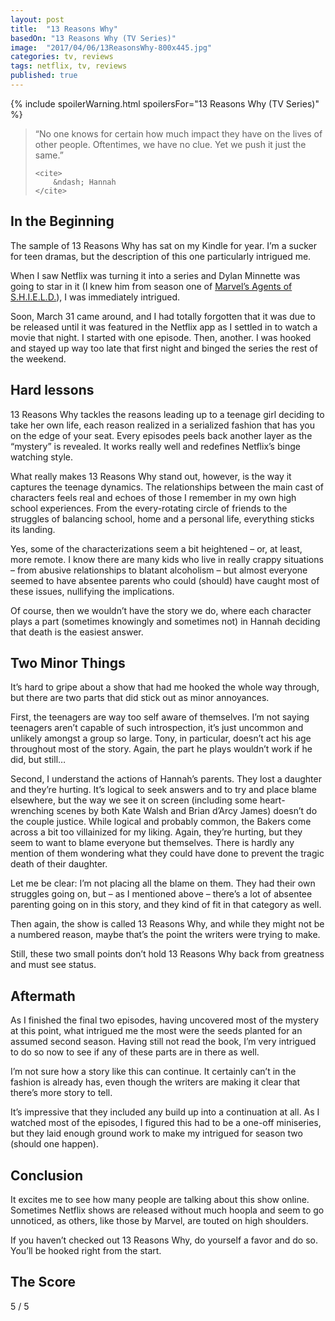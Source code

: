 ```yaml
---
layout: post
title:  "13 Reasons Why"
basedOn: "13 Reasons Why (TV Series)"
image:  "2017/04/06/13ReasonsWhy-800x445.jpg"
categories: tv, reviews
tags: netflix, tv, reviews
published: true
---
```


{% include spoilerWarning.html spoilersFor="13 Reasons Why (TV Series)" %}

<blockquote>
    <p>
        &ldquo;No one knows for certain how much impact they have on the lives of other people. Oftentimes, we have no clue. Yet we push it just the same.&rdquo;
    </p>

    <cite>
        &ndash; Hannah
    </cite>
</blockquote>

## In the Beginning

The sample of 13 Reasons Why has sat on my Kindle for year. I&rsquo;m a sucker for teen dramas, but the description
of this one particularly intrigued me.

When I saw Netflix was turning it into a series and Dylan Minnette was going to star in it (I knew him from season
one of <a href="http://www.imdb.com/title/tt3997456/?ref_=nm_flmg_act_7" target="_blank">Marvel&rsquo;s Agents of 
S.H.I.E.L.D.</a>), I was immediately intrigued.

Soon, March 31 came around, and I had totally forgotten that it was due to be released until it was featured in 
the Netflix app as I settled in to watch a movie that night. I started with one episode. Then, another. I was 
hooked and stayed up way too late that first night and binged the series the rest of the weekend.

## Hard lessons

13 Reasons Why tackles the reasons leading up to a teenage girl deciding to take her own life, each reason 
realized in a serialized fashion that has you on the edge of your seat. Every episodes peels back another layer as 
the &ldquo;mystery&rdquo; is revealed. It works really well and redefines Netflix&rsquo;s binge watching style.

What really makes 13 Reasons Why stand out, however, is the way it captures the teenage dynamics. The 
relationships between the main cast of characters feels real and echoes of those I remember in my own high school 
experiences. From the every-rotating circle of friends to the struggles of balancing school, home and a personal 
life, everything sticks its landing.

Yes, some of the characterizations seem a bit heightened &ndash; or, at least, more remote. I know there are many
kids who live in really crappy situations &ndash; from abusive relationships to blatant alcoholism &ndash; but 
almost everyone seemed to have absentee parents who could (should) have caught most of these issues, nullifying 
the implications.

Of course, then we wouldn&rsquo;t have the story we do, where each character plays a part (sometimes knowingly and 
sometimes not) in Hannah deciding that death is the easiest answer.

## Two Minor Things

It&rsquo;s hard to gripe about a show that had me hooked the whole way through, but there are two parts that did 
stick out as minor annoyances. 

First, the teenagers are way too self aware of themselves. I&rsquo;m not saying teenagers aren&rsquo;t capable of 
such introspection, it&rsquo;s just uncommon and unlikely amongst a group so large. Tony, in particular, 
doesn&rsquo;t act his age throughout most of the story. Again, the part he plays wouldn&rsquo;t work if he did,
but still&hellip;

Second, I understand the actions of Hannah&rsquo;s parents. They lost a daughter and they&rsquo;re hurting. 
It&rsquo;s logical to seek answers and to try and place blame elsewhere, but the way we see it on screen 
(including some heart-wrenching scenes by both Kate Walsh and Brian d&rsquo;Arcy James) doesn&rsquo;t do the 
couple justice. While logical and probably common, the Bakers come across a bit too villainized for my liking. 
Again, they&rsquo;re hurting, but they seem to want to blame everyone but themselves. There is hardly any mention 
of them wondering what they could have done to prevent the tragic death of their daughter.

Let me be clear: I&rsquo;m not placing all the blame on them. They had their own struggles going on, but &ndash; 
as I mentioned above &ndash; there&rsquo;s a lot of absentee parenting going on in this story, and they kind of 
fit in that category as well.

Then again, the show is called 13 Reasons Why, and while they might not be a numbered reason, maybe that&rsquo;s 
the point the writers were trying to make.

Still, these two small points don&rsquo;t hold 13 Reasons Why back from greatness and must see status.

## Aftermath

As I finished the final two episodes, having uncovered most of the mystery at this point, what intrigued me the 
most were the seeds planted for an assumed second season. Having still not read the book, I&rsquo;m very intrigued 
to do so now to see if any of these parts are in there as well.

I&rsquo;m not sure how a story like this can continue. It certainly can&rsquo;t in the fashion is already has, 
even though the writers are making it clear that there&rsquo;s more story to tell.

It&rsquo;s impressive that they included any build up into a continuation at all. As I watched most of the 
episodes, I figured this had to be a one-off miniseries, but they laid enough ground work to make my intrigued for 
season two (should one happen).

## Conclusion

It excites me to see how many people are talking about this show online. Sometimes Netflix shows are released 
without much hoopla and seem to go unnoticed, as others, like those by Marvel, are touted on high shoulders.

If you haven&rsquo;t checked out 13 Reasons Why, do yourself a favor and do so. You&rsquo;ll be hooked right from 
the start.

<h2>The Score</h2>
<span class="h1">5</span> / 5
